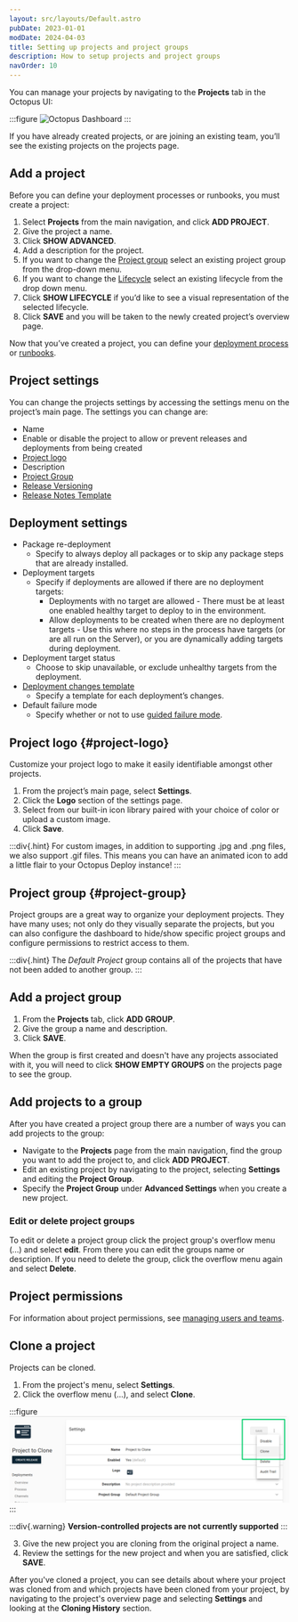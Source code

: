 ```yaml
---
layout: src/layouts/Default.astro
pubDate: 2023-01-01
modDate: 2024-04-03
title: Setting up projects and project groups
description: How to setup projects and project groups
navOrder: 10
---
```


You can manage your projects by navigating to the **Projects** tab in the Octopus UI:

:::figure
![Octopus Dashboard](/docs/projects/octopus-projects-list.png)
:::

If you have already created projects, or are joining an existing team, you’ll see the existing projects on the projects page.

## Add a project

Before you can define your deployment processes or runbooks, you must create a project:

1. Select **Projects** from the main navigation, and click **ADD PROJECT**.
2. Give the project a name.
3. Click **SHOW ADVANCED**.
4. Add a description for the project.
5. If you want to change the [Project group](#project-group) select an existing project group from the drop-down menu.
6. If you want to change the [Lifecycle](/docs/releases/lifecycles) select an existing lifecycle from the drop down menu.
7. Click **SHOW LIFECYCLE** if you’d like to see a visual representation of the selected lifecycle.
8. Click **SAVE** and you will be taken to the newly created project’s overview page.

Now that you’ve created a project, you can define your [deployment process](/docs/projects/deployment-process/) or [runbooks](/docs/runbooks).

## Project settings

You can change the projects settings by accessing the settings menu on the project’s main page. The settings you can change are:

- Name
- Enable or disable the project to allow or prevent releases and deployments from being created
- [Project logo](#project-logo)
- Description
- [Project Group](#project-group)
- [Release Versioning](/docs/releases/release-versioning)
- [Release Notes Template](/docs/releases/release-notes/#templates)

## Deployment settings
- Package re-deployment
   - Specify to always deploy all packages or to skip any package steps that are already installed.
- Deployment targets
   - Specify if deployments are allowed if there are no deployment targets:
      - Deployments with no target are allowed - There must be at least one enabled healthy target to deploy to in the environment.
      - Allow deployments to be created when there are no deployment targets - Use this where no steps in the process have targets (or are all run on the Server), or you are dynamically adding targets during deployment.
- Deployment target status
   - Choose to skip unavailable, or exclude unhealthy targets from the deployment.
- [Deployment changes template](/docs/releases/deployment-notes/#Templates)
   - Specify a template for each deployment’s changes.
- Default failure mode
   - Specify whether or not to use [guided failure mode](/docs/releases/guided-failures).

## Project logo \{#project-logo}
Customize your project logo to make it easily identifiable amongst other projects.

1. From the project’s main page, select **Settings**.
2. Click the **Logo** section of the settings page.
3. Select from our built-in icon library paired with your choice of color or upload a custom image.
4. Click **Save**.

:::div{.hint}
For custom images, in addition to supporting .jpg and .png files, we also support .gif files. This means you can have an animated icon to add a little flair to your Octopus Deploy instance!
:::

## Project group \{#project-group}

Project groups are a great way to organize your deployment projects. They have many uses; not only do they visually separate the projects, but you can also configure the dashboard to hide/show specific project groups and configure permissions to restrict access to them.

:::div{.hint}
The *Default Project* group contains all of the projects that have not been added to another group.
:::
## Add a project group

1. From the **Projects** tab, click **ADD GROUP**.
1. Give the group a name and description.
1. Click **SAVE**.

When the group is first created and doesn't have any projects associated with it, you will need to click **SHOW EMPTY GROUPS** on the projects page to see the group.

## Add projects to a group

After you have created a project group there are a number of ways you can add projects to the group:

- Navigate to the **Projects** page from the main navigation, find the group you want to add the project to, and click **ADD PROJECT**.
- Edit an existing project by navigating to the project, selecting **Settings** and editing the **Project Group**.
- Specify the **Project Group** under **Advanced Settings** when you create a new project.

### Edit or delete project groups

To edit or delete a project group click the project group's overflow menu (...) and select **edit**. From there you can edit the groups name or description. If you need to delete the group, click the overflow menu again and select **Delete**.

## Project permissions

For information about project permissions, see [managing users and teams](/docs/security/users-and-teams).

## Clone a project

Projects can be cloned.

1. From the project's menu, select **Settings**.
2. Click the overflow menu (...), and select **Clone**.

:::figure
![Clone a project](/docs/projects/images/clone-project.png "width=500")
:::

:::div{.warning}
**Version-controlled projects are not currently supported**
:::

3. Give the new project you are cloning from the original project a name.
4. Review the settings for the new project and when you are satisfied, click **SAVE**.

After you've cloned a project, you can see details about where your project was cloned from and which projects have been cloned from your project, by navigating to the project's overview page and selecting **Settings** and looking at the **Cloning History** section.